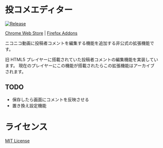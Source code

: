 # 投コメエディター

[![Release](https://github.com/Negima1072/tokome-editor-ext/actions/workflows/release.yml/badge.svg)](https://github.com/Negima1072/tokome-editor-ext/actions/workflows/release.yml)

[Chrome Web Store](https://chromewebstore.google.com/detail/bdbienjcniccfidmmonnnndmhpckhgpo) | [Firefox Addons](https://addons.mozilla.org/ja/firefox/addon/tokome-editor/)

ニコニコ動画に投稿者コメントを編集する機能を追加する非公式の拡張機能です。

旧 HTML5 プレイヤーに搭載されていた投稿者コメントの編集機能を実装しています。
現在のプレイヤーにこの機能が搭載されたらこの拡張機能はアーカイブされます。

## TODO

- 保存したら画面にコメントを反映させる
- 置き換え設定機能

# ライセンス

[MIT License](LICENSE)
